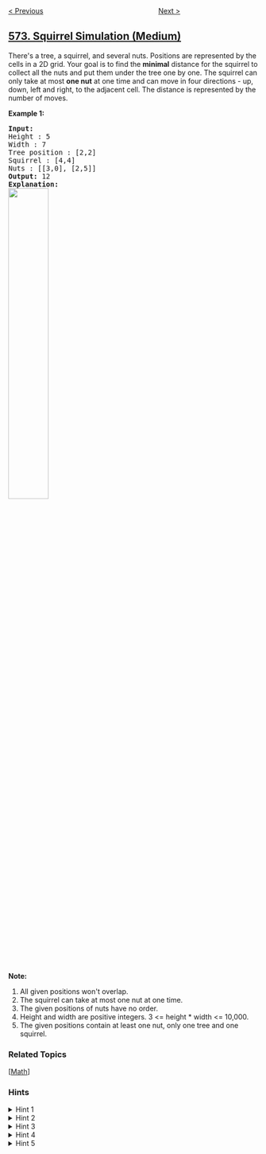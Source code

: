 <!--|This file generated by command(leetcode description); DO NOT EDIT.    |-->
<!--+----------------------------------------------------------------------+-->
<!--|@author    openset <openset.wang@gmail.com>                           |-->
<!--|@link      https://github.com/openset                                 |-->
<!--|@home      https://github.com/tonymontaro/leetcode-hints                        |-->
<!--+----------------------------------------------------------------------+-->

[< Previous](https://github.com/tonymontaro/leetcode-hints/tree/master/problems/subtree-of-another-tree "Subtree of Another Tree")
　　　　　　　　　　　　　　　　
[Next >](https://github.com/tonymontaro/leetcode-hints/tree/master/problems/winning-candidate "Winning Candidate")

## [573. Squirrel Simulation (Medium)](https://leetcode.com/problems/squirrel-simulation "松鼠模拟")

There&#39;s a tree, a squirrel, and several nuts. Positions are represented by the cells in a 2D grid. Your goal is to find the <b>minimal</b> distance for the squirrel to collect all the nuts and put them under the tree one by one. The squirrel can only take at most <b>one nut</b> at one time and can move in four directions - up, down, left and right, to the adjacent cell. The distance is represented by the number of moves.
<p><b>Example 1:</b></p>

<pre><b>Input:</b> 
Height : 5
Width : 7
Tree position : [2,2]
Squirrel : [4,4]
Nuts : [[3,0], [2,5]]
<b>Output:</b> 12
<b>Explanation:</b>
<img src="https://assets.leetcode.com/uploads/2018/10/22/squirrel_simulation.png" style="width: 40%;" />​​​​​
</pre>

<p><b>Note:</b></p>

<ol>
	<li>All given positions won&#39;t overlap.</li>
	<li>The squirrel can take at most one nut at one time.</li>
	<li>The given positions of nuts have no order.</li>
	<li>Height and width are positive integers. 3 &lt;= height * width &lt;= 10,000.</li>
	<li>The given positions contain at least one nut, only one tree and one squirrel.</li>
</ol>

### Related Topics
  [[Math](https://github.com/tonymontaro/leetcode-hints/tree/master/tag/math/README.md)]

### Hints
<details>
<summary>Hint 1</summary>
Will Brute force solution works here? What will be its complexity?
</details>

<details>
<summary>Hint 2</summary>
Brute force definitely won't work here. Think of some simple solution. Take some example and make some observations.
</details>

<details>
<summary>Hint 3</summary>
Will order of nuts traversed by squirrel is important or only first nut traversed by squirrel is important?
</details>

<details>
<summary>Hint 4</summary>
Are there some paths which squirrel have to cover in any case? If yes, what are they?
</details>

<details>
<summary>Hint 5</summary>
Did you notice only first nut traversed by squirrel matters? Obviously squirrel will choose first nut which will result in minimum distance.
</details>
